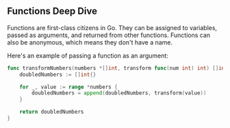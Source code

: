 ## Functions Deep Dive

Functions are first-class citizens in Go. They can be assigned to variables, passed as arguments, and returned from other functions. Functions can also be anonymous, which means they don't have a name.

Here's an example of passing a function as an argument:

```go
func transformNumbers(numbers *[]int, transform func(num int) int) []int {
	doubledNumbers := []int{}

	for _, value := range *numbers {
		doubledNumbers = append(doubledNumbers, transform(value))
	}

	return doubledNumbers
}
```
